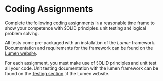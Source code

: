 # Coding Assignments

Complete the following coding assignments in a reasonable time frame to show your competence with SOLID principles, 
unit testing and logical problem solving.

All tests come pre-packaged with an installation of the *Lumen* framework. Documentation and requirements for 
the framework can be found on the [Lumen website](https://lumen.laravel.com).

For each assignment, you must make use of SOLID principles and unit test all your code. Unit testing documentation
with the lumen framework can be found on the [Testing section](https://lumen.laravel.com/docs/5.2/testing) of the
Lumen website.
